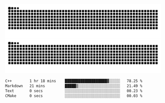 ![Snake Animation](https://raw.githubusercontent.com/tomhea/tomhea/output/github-contribution-grid-snake-dark.svg#gh-dark-mode-only)
![Snake Animation](https://raw.githubusercontent.com/tomhea/tomhea/output/github-contribution-grid-snake.svg#gh-light-mode-only)

<p></p>

<!--START_SECTION:waka-->

```text
C++        1 hr 18 mins    ███████████████████▓░░░░░   78.25 %
Markdown   21 mins         █████▒░░░░░░░░░░░░░░░░░░░   21.49 %
Text       0 secs          ░░░░░░░░░░░░░░░░░░░░░░░░░   00.23 %
CMake      0 secs          ░░░░░░░░░░░░░░░░░░░░░░░░░   00.03 %
```

<!--END_SECTION:waka-->
